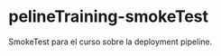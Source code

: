 pelineTraining-smokeTest
========================

SmokeTest para el curso sobre la deployment pipeline.


